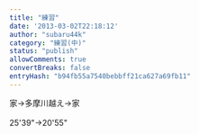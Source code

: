 ```yaml
---
title: "練習"
date: '2013-03-02T22:18:12'
author: "subaru44k"
category: "練習(中)"
status: "publish"
allowComments: true
convertBreaks: false
entryHash: "b94fb55a7540bebbff21ca627a69fb11"
---
```

家→多摩川越え→家<br>
<br>
25'39"→20'55"
